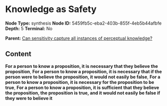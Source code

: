 # Knowledge as Safety

**Node Type:** synthesis
**Node ID:** 5459fb5c-eba2-403b-855f-4eb5b44afbfe
**Depth:** 5
**Terminal:** No

**Parent:** [Can sensitivity capture all instances of perceptual knowledge?](can-sensitivity-capture-all-instances-of-perceptual-knowledge-antithesis-b7af7c63-6ed8-46cb-8f17-48dadf1333d5.md)

## Content

**For a person to know a proposition, it is necessary that they believe the proposition**, **For a person to know a proposition, it is necessary that if the person were to believe the proposition, it would not easily be false**, **For a person to know a proposition, it is necessary for the proposition to be true**, **For a person to know a proposition, it is sufficient that they believe the proposition, the proposition is true, and it would not easily be false if they were to believe it**
